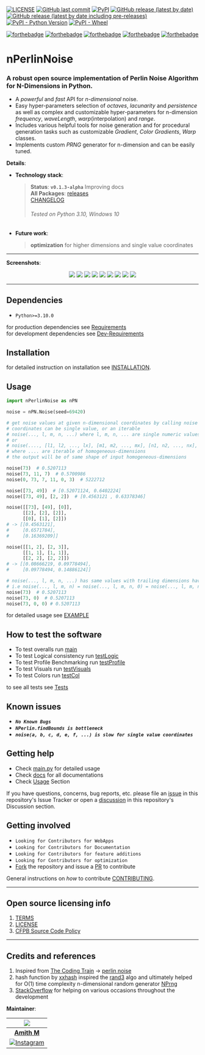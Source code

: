 <a href="https://github.com/Amith225/nPerlinNoise/blob/master/LICENSE">![LICENSE](https://img.shields.io/github/license/Amith225/NPerlinNoise)</a>
<a href="https://github.com/Amith225/nPerlinNoise">![GitHub last commit](https://img.shields.io/github/last-commit/Amith225/NPerlinNoise?label=GitHub)</a>
<a href="https://pypi.org/project/nPerlinNoise">![PyPI](https://img.shields.io/pypi/v/NPerlinNoise)</a>
<a href="https://github.com/Amith225/nPerlinNoise/releases/latest">![GitHub release (latest by date)](https://img.shields.io/github/v/release/Amith225/NPerlinNoise)</a>
<a href="https://github.com/Amith225/nPerlinNoise/releases">![GitHub release (latest by date including pre-releases)](https://img.shields.io/github/v/release/Amith225/NPerlinNoise?include_prereleases)</a>
<a href="https://www.python.org/downloads/">![PyPI - Python Version](https://img.shields.io/pypi/pyversions/nPerlinNoise)</a>
<a href="#">![PyPI - Wheel](https://img.shields.io/pypi/wheel/nPerlinNoise)</a>

[![forthebadge](https://forthebadge.com/images/badges/built-with-love.svg)](https://forthebadge.com)
[![forthebadge](https://forthebadge.com/images/badges/open-source.svg)](https://forthebadge.com)
[![forthebadge](https://forthebadge.com/images/badges/made-with-python.svg)](https://forthebadge.com)
[![forthebadge](https://forthebadge.com/images/badges/contains-tasty-spaghetti-code.svg)](https://forthebadge.com)
[![forthebadge](https://forthebadge.com/images/badges/powered-by-coffee.svg)](https://forthebadge.com)

# nPerlinNoise

### A robust open source implementation of Perlin Noise Algorithm for N-Dimensions in Python.
- A _powerful_ and _fast_ API for _n-dimensional_ noise.
- Easy hyper-parameters selection of _octaves_, _lacunarity_ and _persistence_
  as well as complex and customizable hyper-parameters for n-dimension
  _frequency_, _waveLength_, _warp_(interpolation) and _range_.
- Includes various helpful tools for noise generation and for procedural generation tasks
  such as customizable _Gradient_, _Color Gradients_, _Warp_ classes.
- Implements custom _PRNG_ generator for n-dimension and can be easily tuned.

**Details**:
- **Technology stack**:
  > **Status**: **`v0.1.3-alpha`** Improving docs<br>
  > **All Packages**: [releases](https://github.com/Amith225/nPerlinNoise/releases)<br>
  > [CHANGELOG](docs/CHANGELOG.md)<br>
  > ###### _Tested on Python 3.10, Windows 10_
- **Future work**:
  > **optimization** for higher dimensions and single value coordinates<br>

---

**Screenshots**:

<div align="center">

  ![](snaps/img_587383161.png)
  ![](snaps/img_1410614909.png)
  ![](snaps/img_1742083597.png)
  ![](snaps/img_2580891136.png)
  ![](snaps/img_3001325707.png)
  ![](snaps/img_3403505649.png)
  ![](snaps/img_4183221855.png)
  ![](snaps/img_4237425687.png)
  ![](snaps/img_4246716738.png)

</div>

---

## Dependencies
- `Python>=3.10.0`

for production dependencies see [Requirements](requirements.txt)<br>
for development dependencies see [Dev-Requirements](requirements_dev.txt)

## Installation
for detailed instruction on installation see [INSTALLATION](docs/INSTALL.md).

<a id="usage"></a>
## Usage
```python
import nPerlinNoise as nPN

noise = nPN.Noise(seed=69420)

# get noise values at given n-dimensional coordinates by calling noise with those coords
# coordinates can be single value, or an iterable
# noise(..., l, m, n, ...) where l, m, n, ... are single numeric values
# or
# noise(...., [l1, l2, ..., lx], [m1, m2, ..., mx], [n1, n2, ..., nx], ....)
# where .... are iterable of homogeneous-dimensions
# the output will be of same shape of input homogeneous-dimensions

noise(73)  # 0.5207113
noise(73, 11, 7)  # 0.5700986
noise(0, 73, 7, 11, 0, 3)  # 5222712

noise([73, 49])  # [0.52071124, 0.6402224]
noise([73, 49], [2, 2])  # [0.4563121 , 0.63378346]

noise([[73], [49], [0]],
      [[2], [2], [2]],
      [[0], [1], [2]])
# -> [[0.4563121],
#     [0.6571784],
#     [0.16369209]]

noise([[1, 2], [2, 3]],
      [[1, 1], [1, 1]],
      [[2, 2], [2, 2]])
# -> [[0.08666219, 0.09778494],
#     [0.09778494, 0.14886124]]

# noise(..., l, m, n, ...) has same values with trailing dimensions having zero as coordinate
# i.e noise(..., l, m, n) = noise(..., l, m, n, 0) = noise(..., l, m, n, 0, 0) = noise(..., l, m, n, 0, 0, ...)
noise(73)  # 0.5207113
noise(73, 0)  # 0.5207113
noise(73, 0, 0) # 0.5207113
```

for detailed usage see [EXAMPLE](tests/main.py)

## How to test the software
- To test overalls run [main](tests/main.py)
- To test Logical consistency run [testLogic](tests/testLogic.py)
- To test Profile Benchmarking run [testProfile](tests/testProfile.py)
- To test Visuals run [testVisuals](tests/testVisuals.py)
- To test Colors run [testCol](tests/testCol.py)

to see all tests see [Tests](tests)

## Known issues
- **_`No Known Bugs`_**
- **_`NPerlin.findBounds is bottleneck`_**
- **_`noise(a, b, c, d, e, f, ...) is slow for single value coordinates`_**

## Getting help
- Check [main.py](tests/main.py) for detailed usage
- Check [docs](docs) for all documentations
- Check [Usage](#usage) Section

If you have questions, concerns, bug reports, etc.
please file an [issue](https://github.com/Amith225/nPerlinNoise/issues) in this repository's Issue Tracker or
open a [discussion](https://github.com/Amith225/nPerlinNoise/discussions/7) in this repository's Discussion section.


## Getting involved
- `Looking for Contributors for WebApps`
- `Looking for Contributors for Documentation`
- `Looking for Contributors for feature additions`
- `Looking for Contributors for optimization`
- [Fork](https://github.com/Amith225/nPerlinNoise/fork) the repository
  and issue a [PR](https://github.com/Amith225/nPerlinNoise/pulls) to contribute

General instructions on _how_ to contribute  [CONTRIBUTING](docs/CONTRIBUTING.md).

----

## Open source licensing info
1. [TERMS](docs/TERMS.md)
2. [LICENSE](LICENSE)
3. [CFPB Source Code Policy](https://github.com/cfpb/source-code-policy/)

----

## Credits and references
1. Inspired from [The Coding Train](https://www.youtube.com/channel/UCvjgXvBlbQiydffZU7m1_aw) -> [perlin noise](https://thecodingtrain.com/challenges/24-perlin-noise-flow-field)
2. hash function by [xxhash](https://github.com/Cyan4973/xxHash)
   inspired the [rand3](src/nPerlinNoise/tools.py) algo
   and ultimately helped for O(1) time complexity n-dimensional random generator [NPrng](src/nPerlinNoise/tools.py)
3. [StackOverflow](https://stackoverflow.com/) for helping on various occasions throughout the development

**Maintainer**:

|             <a href="https://github.com/Amith225"><img src="https://avatars.githubusercontent.com/u/75326634?v=4"></a>              |
|:-----------------------------------------------------------------------------------------------------------------------------------:|
|                                    **[Amith M](https://www.linkedin.com/in/amith-m-17088b246/)**                                    |
| [![Instagram](https://img.shields.io/badge/Instagram-%23E4405F.svg?logo=Instagram&logoColor=white)](https://instagram.com/amithm3 ) |
